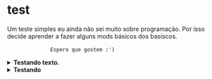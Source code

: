 # test
Um teste simples eu ainda não sei muito sobre programação.
Por isso decide aprender a fazer alguns mods básicos dos basiscos.
              
                  Espero que gostem :')

<details><summary><b>Testando texto.</b></summary>
<br>
 <p>
  Clica no <pt>nosso</pt> sumário de baixo.
 </p>
</br>
</details>

<details><summary><b>Testando</b></summary>
  <br>
  <p>
    <img src="https://github.com/SrOtaku/teste/blob/master-main/github-pictures/download.jpeg" alt="" width="200" height="200" align="center">
    <br>
   Será que funciona ?
  </p>
</details>
